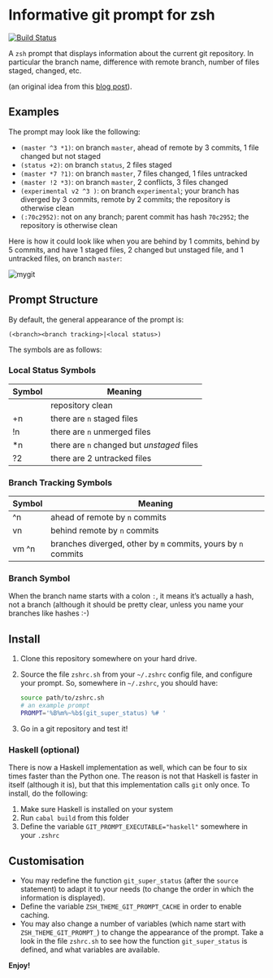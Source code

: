 # Informative git prompt for zsh

[![Build Status](https://travis-ci.org/olivierverdier/zsh-git-prompt.svg)](https://travis-ci.org/olivierverdier/zsh-git-prompt)

A `zsh` prompt that displays information about the current git repository. In particular the branch name, difference with remote branch, number of files staged, changed, etc.

(an original idea from this [blog post][]).

## Examples

The prompt may look like the following:

-   `(master ^3 *1)`: on branch `master`, ahead of remote by 3 commits, 1 file changed but not staged
-   `(status +2)`: on branch `status`, 2 files staged
-   `(master *7 ?1)`: on branch `master`, 7 files changed, 1 files untracked
-   `(master !2 *3)`: on branch `master`, 2 conflicts, 3 files changed
-   `(experimental v2 ^3 )`: on branch `experimental`; your branch has diverged by 3 commits, remote by 2 commits; the repository is otherwise clean
-   `(:70c2952)`: not on any branch; parent commit has hash `70c2952`;
    the repository is otherwise clean

Here is how it could look like when you are behind by 1 commits, behind by 5 commits, and have 1 staged files, 2 changed but unstaged file, and 1 untracked files, on branch `master`:

![mygit][]

## Prompt Structure

By default, the general appearance of the prompt is:

```
(<branch><branch tracking>|<local status>)
```

The symbols are as follows:

### Local Status Symbols

|Symbol|Meaning
|------|------|
|<branch>|   repository clean
|+n |   there are `n` staged files
|!n |   there are `n` unmerged files
|*n |   there are `n` changed but *unstaged* files
|?2 |   there are 2 untracked files


### Branch Tracking Symbols

Symbol | Meaning
-------|-------
^n |   ahead of remote by `n` commits
vn |   behind remote by `n` commits
vm ^n |   branches diverged, other by `m` commits, yours by `n` commits

### Branch Symbol

When the branch name starts with a colon `:`, it means it’s actually a hash, not a branch (although it should be pretty clear, unless you name your branches like hashes :-)

## Install

1.  Clone this repository somewhere on your hard drive.
2.  Source the file `zshrc.sh` from your `~/.zshrc` config file, and
    configure your prompt. So, somewhere in `~/.zshrc`, you should have:

    ```sh
    source path/to/zshrc.sh
    # an example prompt
    PROMPT='%B%m%~%b$(git_super_status) %# '
    ```
3.  Go in a git repository and test it!

### Haskell (optional)

There is now a Haskell implementation as well, which can be four to six times faster than the Python one. The reason is not that Haskell is faster in itself (although it is), but that this implementation calls `git` only once. To install, do the following:

1.  Make sure Haskell is installed on your system
2.  Run `cabal build` from this folder
3.  Define the variable `GIT_PROMPT_EXECUTABLE="haskell"` somewhere in
    your `.zshrc`

## Customisation

- You may redefine the function `git_super_status` (after the `source` statement) to adapt it to your needs (to change the order in which the information is displayed).
- Define the variable `ZSH_THEME_GIT_PROMPT_CACHE` in order to enable caching.
- You may also change a number of variables (which name start with `ZSH_THEME_GIT_PROMPT_`) to change the appearance of the prompt.  Take a look in the file `zshrc.sh` to see how the function `git_super_status` is defined, and what variables are available.

**Enjoy!**

  [blog post]: http://sebastiancelis.com/2009/nov/16/zsh-prompt-git-users/
  [mygit]: https://github.com/mahengyang/zsh-git-prompt/raw/master/mygit.png
  
